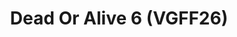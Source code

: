 ---
title: "Dead Or Alive 6 (VGFF26)"
permalink: /events/vgff26/doa6
game: "DOA6"
game_name: "Dead Or Alive 6"
event: "Vortex Gallery x Frosty Faustings XVIII"
layout: vgff26/game
---